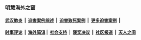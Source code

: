 
### 明慧海外之窗

####  [武汉肺炎](indexes/365.md?t=05190801) &nbsp;|&nbsp;  [迫害案例综述](indexes/328.md?t=05190801) &nbsp;|&nbsp; [迫害致死案例](indexes/277.md?t=05190801)  &nbsp;|&nbsp; [更多迫害案例](indexes/81.md?t=05190801)  &nbsp;|&nbsp; 
####  [时事评论](indexes/19.md?t=05190801) &nbsp;|&nbsp; [海外简讯](indexes/245.md?t=05190801)&nbsp;|&nbsp;  [社会支持](indexes/140.md?t=05190801) &nbsp;|&nbsp; [褒奖决议](indexes/282.md?t=05190801) &nbsp;|&nbsp; [社区报道](indexes/91.md?t=05190801)  &nbsp;|&nbsp; [天人之间](indexes/78.md?t=05190801) 

